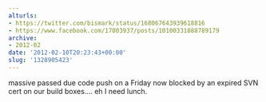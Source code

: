 ```yaml
---
alturls:
- https://twitter.com/bismark/status/168067643939618816
- https://www.facebook.com/17803937/posts/10100331888789179
archive:
- 2012-02
date: '2012-02-10T20:23:43+00:00'
slug: '1328905423'
---
```


massive passed due code push on a Friday now blocked by an expired SVN cert on our build boxes.... eh I need lunch.

